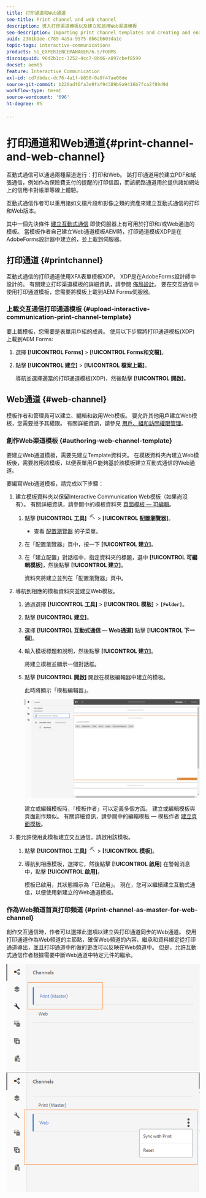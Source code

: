 ```yaml
---
title: 打印通道和Web通道
seo-title: Print channel and web channel
description: 導入打印渠道模板以及建立和啟用Web渠道模板
seo-description: Importing print channel templates and creating and enabling web channel templates
uuid: 2361b1ee-c789-4a5a-9575-8b62b603da1e
topic-tags: interactive-communications
products: SG_EXPERIENCEMANAGER/6.5/FORMS
discoiquuid: 96d2b1cc-3252-4cc7-8b06-a897cbef8599
docset: aem65
feature: Interactive Communication
exl-id: cd7dbdac-dc76-4a1f-b850-0a9f47ae08de
source-git-commit: b220adf6fa3e9faf94389b9a9416b7fca2f89d9d
workflow-type: tm+mt
source-wordcount: '696'
ht-degree: 0%

---
```


# 打印通道和Web通道{#print-channel-and-web-channel}

互動式通信可以通過兩種渠道進行：打印和Web。 該打印通道用於建立PDF和紙張通信，例如作為保險費支付的提醒的打印信函，而該網路通道用於提供諸如網站上的信用卡對帳單等線上體驗。

互動式通信作者可以重用諸如文檔片段和影像之類的資產來建立互動式通信的打印和Web版本。

其中一個先決條件 [建立互動式通信](../../forms/using/create-interactive-communication.md) 即使伺服器上有可用於打印和/或Web通道的模板。 當模板作者自己建立Web通道模板AEM時，打印通道模板XDP是在AdobeForms設計器中建立的，並上載到伺服器。

## 打印通道 {#printchannel}

互動式通信的打印通道使用XFA表單模板XDP。 XDP是在AdobeForms設計師中設計的。 有關建立打印渠道模板的詳細資訊，請參閱 [佈局設計](../../forms/using/layout-design-details.md)。 要在交互通信中使用打印通道模板，您需要將模板上載到AEM Forms伺服器。

### 上載交互通信打印通道模板 {#upload-interactive-communication-print-channel-template}

要上載模板，您需要是表單用戶組的成員。 使用以下步驟將打印通道模板(XDP)上載到AEM Forms:

1. 選擇 **[!UICONTROL Forms]** > **[!UICONTROL Forms和文檔]**。

1. 點擊 **[!UICONTROL 建立]** > **[!UICONTROL 檔案上載]**。

   導航並選擇適當的打印通道模板(XDP)，然後點擊 **[!UICONTROL 開啟]**。

## Web通道 {#web-channel}

模板作者和管理員可以建立、編輯和啟用Web模板。 要允許其他用戶建立Web模板，您需要授予其權限。 有關詳細資訊，請參見 [用戶、組和訪問權限管理](/help/sites-administering/user-group-ac-admin.md)。

### 創作Web渠道模板 {#authoring-web-channel-template}

要建立Web通道模板，需要先建立Template資料夾。 在模板資料夾內建立Web模板後，需要啟用該模板，以便表單用戶能夠基於該模板建立互動式通信的Web通道。

要編寫Web通道模板，請完成以下步驟：

1. 建立模板資料夾以保留Interactive Communication Web模板（如果尚沒有）。 有關詳細資訊，請參閱中的模板資料夾 [頁面模板 — 可編輯](/help/sites-developing/page-templates-editable.md)。

   1. 點擊 **[!UICONTROL 工具]** ![工具](assets/tools.png) > **[!UICONTROL 配置瀏覽器]**。
      * 查看 [配置瀏覽器](/help/sites-administering/configurations.md) 的子菜單。
   1. 在「配置瀏覽器」頁中，按一下 **[!UICONTROL 建立]**。
   1. 在「建立配置」對話框中，指定資料夾的標題，選中 **[!UICONTROL 可編輯模板]**，然後點擊 **[!UICONTROL 建立]**。

      資料夾將建立並列在「配置瀏覽器」頁中。

1. 導航到相應的模板資料夾並建立Web模板。

   1. 通過選擇 **[!UICONTROL 工具]** > **[!UICONTROL 模板]** > **`[Folder]`**。
   1. 點擊 **[!UICONTROL 建立]**。
   1. 選擇 **[!UICONTROL 互動式通信 — Web通道]** 點擊 **[!UICONTROL 下一個]**。
   1. 輸入模板標題和說明，然後點擊 **[!UICONTROL 建立]**。

      將建立模板並顯示一個對話框。

   1. 點擊 **[!UICONTROL 開啟]** 開啟在模板編輯器中建立的模板。

      此時將顯示「模板編輯器」。

      ![WebChannel模板](assets/webchanneltemplate.png)

      建立或編輯模板時，「模板作者」可以定義多個方面。 建立或編輯模板與頁面創作類似。 有關詳細資訊，請參閱中的編輯模板 — 模板作者 [建立頁面模板](/help/sites-authoring/templates.md)。

1. 要允許使用此模板建立交互通信，請啟用該模板。

   1. 點擊 **[!UICONTROL 工具]** ![工具](assets/tools.png) > **[!UICONTROL 模板]**。
   1. 導航到相應模板，選擇它，然後點擊 **[!UICONTROL 啟用]** 在警報消息中，點擊 **[!UICONTROL 啟用]**。

      模板已啟用，其狀態顯示為「已啟用」。 現在，您可以繼續建立互動式通信，以便使用新建立的Web通道模板。

### 作為Web頻道首頁打印頻道 {#print-channel-as-master-for-web-channel}

創作交互通信時，作者可以選擇此選項以建立與打印通道同步的Web通道。 使用打印通道作為Web頻道的主節點，確保Web頻道的內容、繼承和資料綁定從打印通道導出，並且打印通道中所做的更改可以反映在Web頻道中。 但是，允許互動式通信作者根據需要中斷Web通道中特定元件的繼承。

![將通道打印為主](assets/create_ic_print_master_new.png) ![以打印通道為主的Web通道](assets/create_ic_print_master_web_new.png)
